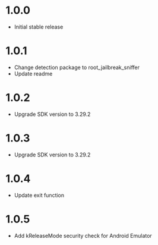 # 1.0.0

- Initial stable release

# 1.0.1

- Change detection package to root_jailbreak_sniffer
- Update readme

# 1.0.2

- Upgrade SDK version to 3.29.2

# 1.0.3

- Upgrade SDK version to 3.29.2

# 1.0.4

- Update exit function

# 1.0.5

- Add kReleaseMode security check for Android Emulator